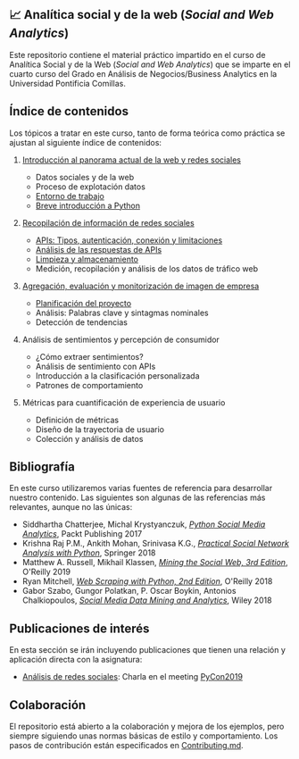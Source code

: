 ## 📈 Analítica social y de la web (*Social and Web Analytics*)

Este repositorio contiene el material práctico impartido en el curso de 
Analítica Social y de la Web  (*Social and Web Analytics*) que se imparte en el cuarto
curso del Grado en Análisis de Negocios/Business Analytics en la Universidad 
Pontificia Comillas.

## Índice de contenidos

Los tópicos a tratar en este curso, tanto de forma teórica como práctica se ajustan al 
siguiente índice de contenidos:


1. [Introducción al panorama actual de la web y redes sociales](01-introduction) 
   
    - Datos sociales y de la web
    - Proceso de explotación datos
    - [Entorno de trabajo](01-introduction/README.md)
    - [Breve introducción a Python](01-introduction/python-review)

2. [Recopilación de información de redes sociales](02-social-data-collection/README.md)
      
    - [APIs: Tipos, autenticación, conexión y limitaciones](02-social-data-collection/README.md#apis-tipos-ventajas-e-inconvenientes-autenticacin-y-conexin)
    - [Análisis de las respuestas de APIs](02-social-data-collection/README.md#análisis-de-las-respuestas-de-apis)
    - [Limpieza y almacenamiento](02-social-data-collection/README.md#limpieza-y-almacenamiento)
    - Medición, recopilación y análisis de los datos de tráfico web


3. [Agregación, evaluación y monitorización de imagen de empresa](03-brand-activity/README.md)
      
    - [Planificación del proyecto](03-brand-activity/README.md#planificación-del-proyecto)
    - Análisis: Palabras clave y sintagmas nominales
    - Detección de tendencias

      
4. Análisis de sentimientos y percepción de consumidor

    - ¿Cómo extraer sentimientos?
    - Análisis de sentimiento con APIs
    - Introducción a la clasificación personalizada
    - Patrones de comportamiento


5. Métricas para cuantificación de experiencia de usuario
 
    - Definición de métricas
    - Diseño de la trayectoria de usuario
    - Colección y análisis de datos
   
## Bibliografía

En este curso utilizaremos varias fuentes de referencia para desarrollar nuestro contenido.
Las siguientes son algunas de las referencias más relevantes, aunque no las únicas:

- Siddhartha Chatterjee, Michal Krystyanczuk, <a href="https://www.packtpub.com/product/python-social-media-analytics/9781787121485" target="_blank">*Python Social Media Analytics*</a>, Packt Publishing 2017
- Krishna Raj P.M., Ankith Mohan, Srinivasa K.G., <a href="https://link.springer.com/book/10.1007/978-3-319-96746-2" target="_blank">*Practical Social Network Analysis with Python*</a>, Springer 2018
- Matthew A. Russell, Mikhail Klassen, <a href="https://www.oreilly.com/library/view/mining-the-social/9781491973547/" target="_blank">*Mining the Social Web, 3rd Edition*</a>, O'Reilly 2019
- Ryan Mitchell, <a href="https://www.oreilly.com/library/view/web-scraping-with/9781491985564/" target="_blank">*Web Scraping with Python, 2nd Edition*</a>, O'Reilly 2018
- Gabor Szabo, Gungor Polatkan, P. Oscar Boykin, Antonios Chalkiopoulos, <a href="https://www.wiley.com/en-us/Social+Media+Data+Mining+and+Analytics-p-9781118824856" target="_blank">*Social Media Data Mining and Analytics*</a>, Wiley 2018


## Publicaciones de interés

En esta sección se irán incluyendo publicaciones que tienen una relación y aplicación directa 
con la asignatura:

- <a href="https://towardsdatascience.com/social-network-analysis-from-theory-to-applications-with-python-d12e9a34c2c7" target="_blank">Análisis de redes sociales</a>: Charla en el meeting [PyCon2019](https://www.youtube.com/watch?v=px7ff2_Jeqw)


## Colaboración

El repositorio está abierto a la colaboración y mejora de los ejemplos, pero siempre 
siguiendo unas normas básicas de estilo y comportamiento. Los pasos de contribución están 
especificados en [Contributing.md](CONTRIBUTING.md).
